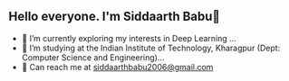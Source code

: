## Hello everyone. I'm Siddaarth Babu👋
<!--
**Siddaarth-Babu/Siddaarth-Babu** is a ✨ _special_ ✨ repository because its `README.md` (this file) appears on your GitHub profile.

Here are some ideas to get you started:
-->
- 🔭 I’m currently exploring my interests in Deep Learning ...
- 🌱 I’m studying at the Indian Institute of Technology, Kharagpur (Dept: Computer Science and Engineering)...
- 👯 Can reach me at siddaarthbabu2006@gmail.com
